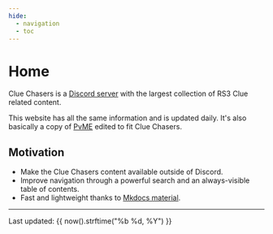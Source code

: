 ```yaml
---
hide:
  - navigation
  - toc
---
```

# Home


Clue Chasers is a [Discord server](https://discord.gg/6djqFVN) with the largest collection of RS3 Clue related content.

<script src="javascripts/discordInvite.js"></script>
<script>
discordInvite.init({
  inviteCode: 'cluechasers',
  title: 'PVME',
  });
  discordInvite.render();
</script>
<div id="discordInviteBox"></div>

This website has all the same information and is updated daily.
It's also basically a copy of [PvME](https://pvme.github.io/) edited to fit Clue Chasers.

## Motivation

- Make the Clue Chasers content available outside of Discord.
- Improve navigation through a powerful search and an always-visible table of contents.
- Fast and lightweight thanks to [Mkdocs material](https://squidfunk.github.io/mkdocs-material/).

<div class="footnote">
<hr>
Last updated: {{ now().strftime("%b %d, %Y") }}
</div>
